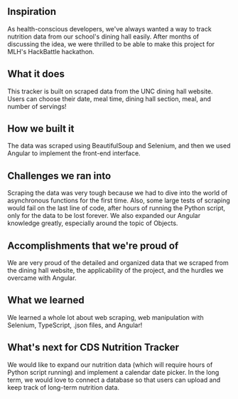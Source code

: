 ## Inspiration
As health-conscious developers, we've always wanted a way to track nutrition data from our school's dining hall easily. After months of discussing the idea, we were thrilled to be able to make this project for MLH's HackBattle hackathon.
## What it does
This tracker is built on scraped data from the UNC dining hall website. Users can choose their date, meal time, dining hall section, meal, and number of servings!
## How we built it
The data was scraped using BeautifulSoup and Selenium, and then we used Angular to implement the front-end interface.
## Challenges we ran into
Scraping the data was very tough because we had to dive into the world of asynchronous functions for the first time. Also, some large tests of scraping would fail on the last line of code, after hours of running the Python script, only for the data to be lost forever. 
We also expanded our Angular knowledge greatly, especially around the topic of Objects.
## Accomplishments that we're proud of
We are very proud of the detailed and organized data that we scraped from the dining hall website, the applicability of the project, and the hurdles we overcame with Angular.
## What we learned
We learned a whole lot about web scraping, web manipulation with Selenium, TypeScript, .json files, and Angular!
## What's next for CDS Nutrition Tracker
We would like to expand our nutrition data (which will require hours of Python script running) and implement a calendar date picker. In the long term, we would love to connect a database so that users can upload and keep track of long-term nutrition data.
